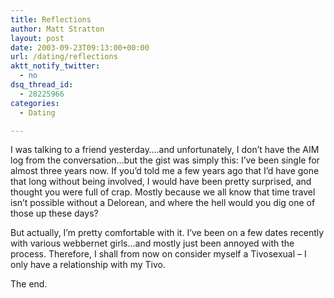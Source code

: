 ```yaml
---
title: Reflections
author: Matt Stratton
layout: post
date: 2003-09-23T09:13:00+00:00
url: /dating/reflections
aktt_notify_twitter:
  - no
dsq_thread_id:
  - 28225966
categories:
  - Dating

---
```

I was talking to a friend yesterday&#8230;.and unfortunately, I don&#8217;t have the AIM log from the conversation&#8230;but the gist was simply this: I&#8217;ve been single for almost three years now. If you&#8217;d told me a few years ago that I&#8217;d have gone that long without being involved, I would have been pretty surprised, and thought you were full of crap. Mostly because we all know that time travel isn&#8217;t possible without a Delorean, and where the hell would you dig one of those up these days?

But actually, I&#8217;m pretty comfortable with it. I&#8217;ve been on a few dates recently with various webbernet girls&#8230;and mostly just been annoyed with the process. Therefore, I shall from now on consider myself a Tivosexual &#8211; I only have a relationship with my Tivo.

The end.